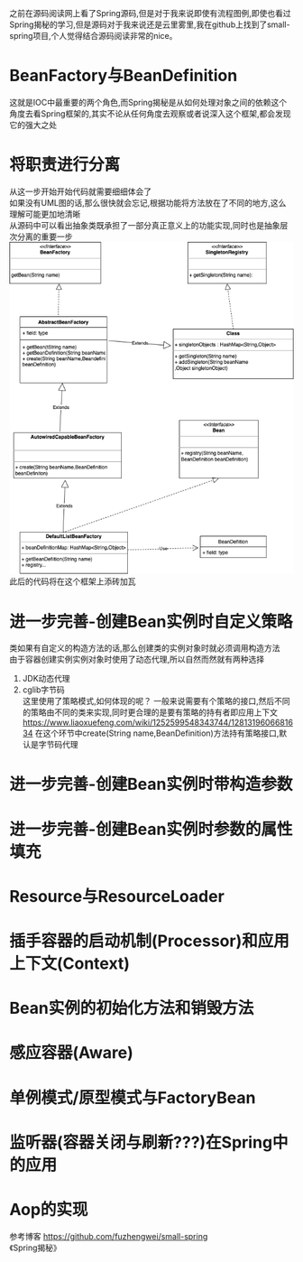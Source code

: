 之前在源码阅读网上看了Spring源码,但是对于我来说即使有流程图例,即使也看过Spring揭秘的学习,但是源码对于我来说还是云里雾里,我在github上找到了small-spring项目,个人觉得结合源码阅读非常的nice。
# BeanFactory与BeanDefinition
这就是IOC中最重要的两个角色,而Spring揭秘是从如何处理对象之间的依赖这个角度去看Spring框架的,其实不论从任何角度去观察或者说深入这个框架,都会发现它的强大之处  
# 将职责进行分离
从这一步开始开始代码就需要细细体会了    
如果没有UML图的话,那么很快就会忘记,根据功能将方法放在了不同的地方,这么理解可能更加地清晰  
从源码中可以看出抽象类既承担了一部分真正意义上的功能实现,同时也是抽象层次分离的重要一步  
![](https://raw.githubusercontent.com/aryangzhu/blogImage/master/Spring%E6%A1%86%E6%9E%B6%E9%A6%96%E6%AC%A1%E5%88%86%E5%B1%82.drawio.png)
此后的代码将在这个框架上添砖加瓦
# 进一步完善-创建Bean实例时自定义策略
类如果有自定义的构造方法的话,那么创建类的实例对象时就必须调用构造方法  
由于容器创建实例实例对象时使用了动态代理,所以自然而然就有两种选择  
1. JDK动态代理
2. cglib字节码  
这里使用了策略模式,如何体现的呢？
一般来说需要有个策略的接口,然后不同的策略由不同的类来实现,同时更合理的是要有策略的持有者即应用上下文  
https://www.liaoxuefeng.com/wiki/1252599548343744/1281319606681634
在这个环节中create(String name,BeanDefinition)方法持有策略接口,默认是字节码代理  
# 进一步完善-创建Bean实例时带构造参数

# 进一步完善-创建Bean实例时参数的属性填充

# Resource与ResourceLoader

# 插手容器的启动机制(Processor)和应用上下文(Context)

# Bean实例的初始化方法和销毁方法

# 感应容器(Aware)

# 单例模式/原型模式与FactoryBean

# 监听器(容器关闭与刷新???)在Spring中的应用

# Aop的实现

参考博客
https://github.com/fuzhengwei/small-spring  
《Spring揭秘》  